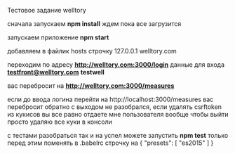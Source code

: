 Тестовое задание welltory

сначала запускаем
**npm install**
ждем пока все загрузится

запускаем приложение
**npm start**

добавляем в файлик hosts строчку
127.0.0.1 welltory.com

переходим по адресу 
**http://welltory.com:3000/login**
данные для входа 
**testfront@welltory.com**
**testwell**

вас перебросит на 
**http://welltory.com:3000/measures**

если до ввода логина перейти на http://localhost:3000/measures вас перебросит обратно
с выходом не разобрался, если удалять csrftoken из кукисов вы все равно отдаете мне пользователя
вообще чтобы выйти просто удаляю все куки в консоли

с тестами разобраться так и на успел
можете запустить
**npm test**
только перед этим поменять в .babelrc строчку на 
{
  "presets": [
    "es2015"
  ]
}

